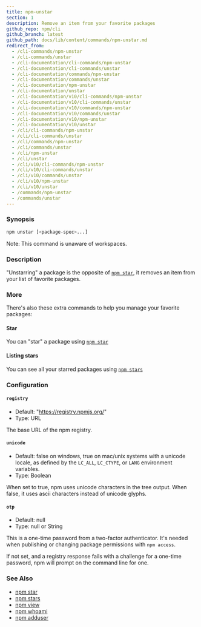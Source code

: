 ```yaml
---
title: npm-unstar
section: 1
description: Remove an item from your favorite packages
github_repo: npm/cli
github_branch: latest
github_path: docs/lib/content/commands/npm-unstar.md
redirect_from:
  - /cli-commands/npm-unstar
  - /cli-commands/unstar
  - /cli-documentation/cli-commands/npm-unstar
  - /cli-documentation/cli-commands/unstar
  - /cli-documentation/commands/npm-unstar
  - /cli-documentation/commands/unstar
  - /cli-documentation/npm-unstar
  - /cli-documentation/unstar
  - /cli-documentation/v10/cli-commands/npm-unstar
  - /cli-documentation/v10/cli-commands/unstar
  - /cli-documentation/v10/commands/npm-unstar
  - /cli-documentation/v10/commands/unstar
  - /cli-documentation/v10/npm-unstar
  - /cli-documentation/v10/unstar
  - /cli/cli-commands/npm-unstar
  - /cli/cli-commands/unstar
  - /cli/commands/npm-unstar
  - /cli/commands/unstar
  - /cli/npm-unstar
  - /cli/unstar
  - /cli/v10/cli-commands/npm-unstar
  - /cli/v10/cli-commands/unstar
  - /cli/v10/commands/unstar
  - /cli/v10/npm-unstar
  - /cli/v10/unstar
  - /commands/npm-unstar
  - /commands/unstar
---
```


### Synopsis

```bash
npm unstar [<package-spec>...]
```

Note: This command is unaware of workspaces.

### Description

"Unstarring" a package is the opposite of [`npm star`](/cli/v10/commands/npm-star), it removes an item from your list of favorite packages.

### More

There's also these extra commands to help you manage your favorite packages:

#### Star

You can "star" a package using [`npm star`](/cli/v10/commands/npm-star)

#### Listing stars

You can see all your starred packages using [`npm stars`](/cli/v10/commands/npm-stars)

### Configuration

#### `registry`

- Default: "https://registry.npmjs.org/"
- Type: URL

The base URL of the npm registry.

#### `unicode`

- Default: false on windows, true on mac/unix systems with a unicode locale, as defined by the `LC_ALL`, `LC_CTYPE`, or `LANG` environment variables.
- Type: Boolean

When set to true, npm uses unicode characters in the tree output. When false, it uses ascii characters instead of unicode glyphs.

#### `otp`

- Default: null
- Type: null or String

This is a one-time password from a two-factor authenticator. It's needed when publishing or changing package permissions with `npm access`.

If not set, and a registry response fails with a challenge for a one-time password, npm will prompt on the command line for one.

### See Also

- [npm star](/cli/v10/commands/npm-star)
- [npm stars](/cli/v10/commands/npm-stars)
- [npm view](/cli/v10/commands/npm-view)
- [npm whoami](/cli/v10/commands/npm-whoami)
- [npm adduser](/cli/v10/commands/npm-adduser)
